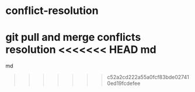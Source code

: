 # conflict-resolution
git pull and merge conflicts resolution
<<<<<<< HEAD
md
=======
md
>>>>>>> c52a2cd222a55a0fcf83bde027410ed19fcdefee
